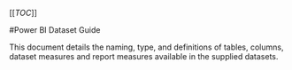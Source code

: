 [[_TOC_]]


#Power BI Dataset Guide

This document details the naming, type, and definitions of tables, columns, dataset measures and report measures available in the supplied datasets.

